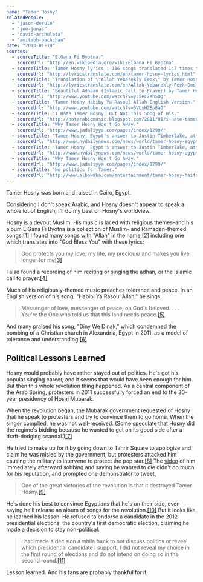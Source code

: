 ```yaml
---
name: "Tamer Hosny"
relatedPeople:
  - "jason-derulo"
  - "joe-jonas"
  - "david-archuleta"
  - "amitabh-bachchan"
date: "2013-01-18"
sources:
  - sourceTitle: "ElGana Fi Byotna."
    sourceUrl: "http://en.wikipedia.org/wiki/ElGana_Fi_Byotna"
  - sourceTitle: "Tamer Hosny lyrics : 116 songs translated 147 times to 11 languages."
    sourceUrl: "http://lyricstranslate.com/en/tamer-hosny-lyrics.html"
  - sourceTitle: "Translation of \"Allah Yebarekly Feek\" by Tamer Hosny from Arabic to English."
    sourceUrl: "http://lyricstranslate.com/en/Allah-Yebarekly-Feek-God-Bless-You.html"
  - sourceTitle: "Beautiful Adhaan (Islamic Call to Prayer) by Tamer Hosny."
    sourceUrl: "http://www.youtube.com/watch?v=yJ5eC2Xh5Og"
  - sourceTitle: "Tamer Hosny Habiby Ya Rasoul Allah English Version."
    sourceUrl: "http://www.youtube.com/watch?v=5VLsHZBp8a0"
  - sourceTitle: "I Hate Tamer Hosny, But Not This Song of His."
    sourceUrl: "http://hotarabicmusic.blogspot.com/2011/01/i-hate-tamer-hosny-but-not-this-song-of.html"
  - sourceTitle: "Why Tamer Hosny Won't Go Away."
    sourceUrl: "http://www.jadaliyya.com/pages/index/1290/"
  - sourceTitle: "Tamer Hosny, Egypt's answer to Justin Timberlake, attacked by demonstrators in Cairo's Tahrir Square."
    sourceUrl: "http://www.nydailynews.com/news/world/tamer-hosny-egypt-answer-justin-timberlake-attacked-demonstrators-cairo-tahrir-square-article-1.135916"
  - sourceTitle: "Tamer Hosny, Egypt's answer to Justin Timberlake, attacked by demonstrators in Cairo's Tahrir Square."
    sourceUrl: "http://www.nydailynews.com/news/world/tamer-hosny-egypt-answer-justin-timberlake-attacked-demonstrators-cairo-tahrir-square-article-1.135916"
  - sourceTitle: "Why Tamer Hosny Won't Go Away."
    sourceUrl: "http://www.jadaliyya.com/pages/index/1290/"
  - sourceTitle: "No politics for Tamer."
    sourceUrl: "http://www.albawaba.com/entertainment/tamer-hosny-haifa-wehbe-429416"
---
```


Tamer Hosny was born and raised in Cairo, Egypt.

Considering I don't speak Arabic, and Hosny doesn't appear to speak a whole lot of English, I'll do my best on Hosny's worldview.

Hosny is a devout Muslim. His music is laced with religious themes–and his album ElGana Fi Byotna is a collection of Muslim- and Ramadan-themed songs.<a class="source-citation" href="http://en.wikipedia.org/wiki/ElGana_Fi_Byotna" title="ElGana Fi Byotna.">[1]</a> I found many songs with "Allah" in the name,<a class="source-citation" href="http://lyricstranslate.com/en/tamer-hosny-lyrics.html" title="Tamer Hosny lyrics : 116 songs translated 147 times to 11 languages.">[2]</a> including one which translates into "God Bless You" with these lyrics:

>God protects you my love, my life, my precious/ and makes you live longer for me<a class="source-citation" href="http://lyricstranslate.com/en/Allah-Yebarekly-Feek-God-Bless-You.html" title="Translation of &quot;Allah Yebarekly Feek&quot; by Tamer Hosny from Arabic to English.">[3]</a>

I also found a recording of him reciting or singing the adhan, or the Islamic call to prayer.<a class="source-citation" href="http://www.youtube.com/watch?v=yJ5eC2Xh5Og" title="Beautiful Adhaan (Islamic Call to Prayer) by Tamer Hosny.">[4]</a>

Much of his religiously-themed music preaches tolerance and peace. In an English version of his song, "Habibi Ya Rasoul Allah," he sings:

>Messenger of love, messenger of peace, oh God's beloved. . . . You're the One who told us that this land needs peace.<a class="source-citation" href="http://www.youtube.com/watch?v=5VLsHZBp8a0" title="Tamer Hosny Habiby Ya Rasoul Allah English Version.">[5]</a>

And many praised his song, "Diny We Dinak," which condemned the bombing of a Christian church in Alexandria, Egypt in 2011, as a model of tolerance and understanding.<a class="source-citation" href="http://hotarabicmusic.blogspot.com/2011/01/i-hate-tamer-hosny-but-not-this-song-of.html" title="I Hate Tamer Hosny, But Not This Song of His.">[6]</a>

## Political Lessons Learned

Hosny would probably have rather stayed out of politics. He's got his popular singing career, and it seems that would have been enough for him. But then this whole revolution thing happened. As a central component of the Arab Spring, protesters in 2011 successfully forced an end to the 30-year presidency of Hosni Mubarak.

When the revolution began, the Mubarak government requested of Hosny that he speak to protesters and try to convince them to go home. When the singer complied, he was not well-received. (Some speculate that Hosny did the regime's bidding because he wanted to get on its good side after a draft-dodging scandal.)<a class="source-citation" href="http://www.jadaliyya.com/pages/index/1290/" title="Why Tamer Hosny Won&apos;t Go Away.">[7]</a>

He tried to make up for it by going down to Tahrir Square to apologize and claim he was misled by the government, but protesters attacked him causing the military to intervene to protect the pop star.<a class="source-citation" href="http://www.nydailynews.com/news/world/tamer-hosny-egypt-answer-justin-timberlake-attacked-demonstrators-cairo-tahrir-square-article-1.135916" title="Tamer Hosny, Egypt&apos;s answer to Justin Timberlake, attacked by demonstrators in Cairo&apos;s Tahrir Square.">[8]</a> The [video](http://www.youtube.com/watch?v=rxTiuuLlfmY) of him immediately afterward sobbing and saying he wanted to die didn't do much for his reputation, and prompted one demonstrator to tweet,

>One of the great victories of the revolution is that it destroyed Tamer Hosny.<a class="source-citation" href="http://www.nydailynews.com/news/world/tamer-hosny-egypt-answer-justin-timberlake-attacked-demonstrators-cairo-tahrir-square-article-1.135916" title="Tamer Hosny, Egypt&apos;s answer to Justin Timberlake, attacked by demonstrators in Cairo&apos;s Tahrir Square.">[9]</a>

He's done his best to convince Egyptians that he's on their side, even saying he'll release an album of songs for the revolution.<a class="source-citation" href="http://www.jadaliyya.com/pages/index/1290/" title="Why Tamer Hosny Won&apos;t Go Away.">[10]</a> But it looks like he learned his lesson. He refused to endorse a candidate in the 2012 presidential elections, the country's first democratic election, claiming he made a decision to stay non-political:

>I had made a decision a while back to not discuss politics or reveal which presidential candidate I support. I did not reveal my choice in the first round of elections and do not intend on doing so in the second round.<a class="source-citation" href="http://www.albawaba.com/entertainment/tamer-hosny-haifa-wehbe-429416" title="No politics for Tamer.">[11]</a>

Lesson learned. And his fans are probably thankful for it.